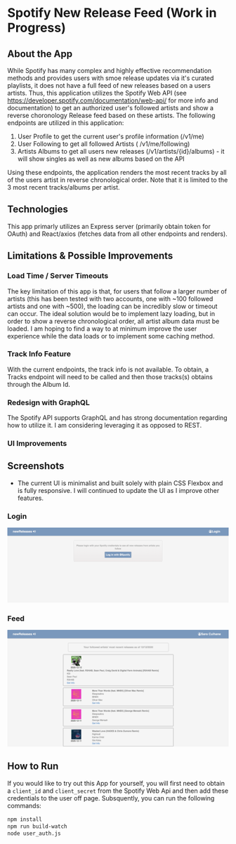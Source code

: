 # Spotify New Release Feed (Work in Progress)

## About the App

While Spotify has many complex and highly effective recommendation methods and provides users with smoe release updates via it's curated playlists, it does not have a full feed of new releases based on a users artists. Thus, this application utilizes the Spotify Web API (see https://developer.spotify.com/documentation/web-api/ for more info and documentation) to get an authorized user's followed artists and show a reverse choronology Release feed based on these artists. The following endpoints are utilized in this application:

1. User Profile to get the current user's profile information (/v1/me)
2. User Following to get all followed Artists (	/v1/me/following)
3. Artists Albums to get all users new releases (/v1/artists/{id}/albums) - it will show singles as well as new albums based on the API


Using these endpoints, the application renders the most recent tracks by all of the users artist in reverse chronological order.  Note that it is limited to the 3 most recent tracks/albums per artist.  

## Technologies

This app primarly utilizes an Express server (primarily obtain token for OAuth) and React/axios (fetches data from all other endpoints and renders).

## Limitations & Possible Improvements

### Load Time / Server Timeouts

The key limitation of this app is that, for users that follow a larger number of artists (this has been tested with two accounts, one with ~100 followed artists and one with ~500), the loading can be incredibly slow or timeout can occur.  The ideal solution would be to implement lazy loading, but in order to show a reverse chronological order, all artist album data must be loaded.  I am hoping to find a way to at minimum improve the user experience while the data loads or to implement some caching method.

### Track Info Feature

With the current endpoints, the track info is not available.  To obtain, a Tracks endpoint will need to be called and then those tracks(s) obtains through the Album Id.

### Redesign with GraphQL

The Spotify API supports GraphQL and has strong documentation regarding how to utilize it. I am considering leveraging it as opposed to REST.

### UI Improvements

## Screenshots

* The current UI is minimalist and built solely with plain CSS Flexbox and is fully responsive.  I will continued to update the UI as I improve other features.

### Login

![ScreenShot](/login.png)

### Feed

![ScreenShot](/releases.png)



## How to Run

If you would like to try out this App for yourself, you will first need to obtain a `client_id` and `client_secret` from the Spotify Web Api and then add these credentials to the user off page.  Subsquently, you can run the following commands:

```
npm install
npm run build-watch
node user_auth.js
```
